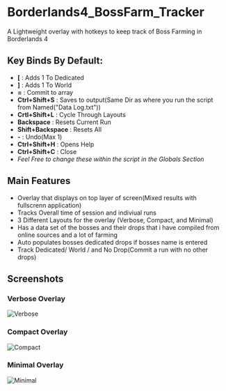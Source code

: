 # Borderlands4_BossFarm_Tracker
A Lightweight overlay with hotkeys to keep track of Boss Farming in Borderlands 4

## Key Binds By Default:
  * **[**  :  Adds 1 To Dedicated
  * **]**  :  Adds 1 To World 
  * **=**  :  Commit to array 
  * **Ctrl+Shift+S**  :  Saves to output(Same Dir as where you run the script from Named("Data Log.txt"))
  * **Crtl+Shift+L**  :  Cycle Through Layouts 
  * **Backspace**  :  Resets Current Run 
  * **Shift+Backspace**  :  Resets All 
  * **-**  :  Undo(Max 1) 
  * **Ctrl+Shift+H**  :  Opens Help 
  * **Ctrl+Shift+C**  :  Close
  * _Feel Free to change these within the script in the Globals Section_

## Main Features
  * Overlay that displays on top layer of screen(Mixed results with fullscrenn application)
  * Tracks Overall time of session and indiviual runs
  * 3 Different Layouts for the overlay (Verbose, Compact, and Minimal)
  * Has a data set of the bosses and their drops that i have compiled from online sources and a lot of farming
  * Auto populates bosses dedicated drops if bosses name is entered
  * Track Dedicated/ World / and No Drop(Commit a run with no other drops)

## Screenshots
### Verbose Overlay
  ![Verbose](/Screenshots/screenshot_verbose.png?raw=true "Verbose Overlay")
### Compact Overlay
  ![Compact](/Screenshots/screenshot_compact.png?raw=true "Compact Overlay")
### Minimal Overlay
  ![Minimal](/Screenshots/screenshot_minimal.png?raw=true "Minimal Overlay")
